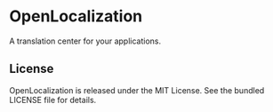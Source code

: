 # OpenLocalization

A translation center for your applications.

## License

OpenLocalization is released under the MIT License. See the bundled LICENSE file
for details.
